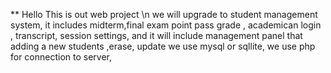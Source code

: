** Hello This is out web project \n
we will upgrade to student management system,
it includes midterm,final exam point pass grade , academican login , transcript, session settings,
and it will include management panel that adding a new students ,erase, update 
we use mysql or sqllite,
we use php  for connection to server, 

